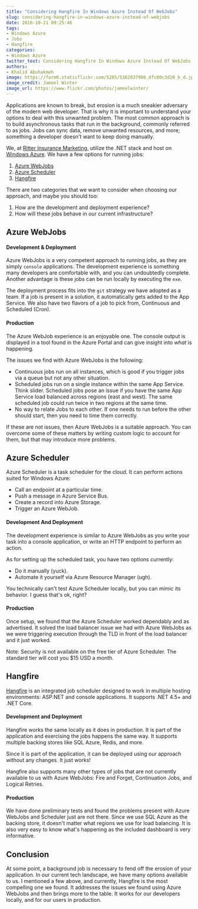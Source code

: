 ```yaml
---
title: "Considering Hangfire In Windows Azure Instead Of WebJobs"
slug: considering-hangfire-in-windows-azure-instead-of-webjobs
date: 2016-10-21 09:25:46
tags:
- Windows Azure
- Jobs
- Hangfire
categories:
- Windows Azure
twitter_text: Considering Hangfire In Windows Azure Instead Of WebJobs
authors: 
- Khalid Abuhakmeh
image: https://farm6.staticflickr.com/5285/5362037986_dfc80c3d20_b_d.jpg
image_credit: Jameel Winter
image_url: https://www.flickr.com/photos/jameelwinter/
---
```


Applications are known to break, but erosion is a much sneakier adversary of the modern web developer. That is why it is important to understand your options to deal with this unwanted problem. The most common approach is to build asynchronous tasks that run in the background, commonly referred to as jobs. Jobs can sync data, remove unwanted resources, and more; something a developer doesn't want to keep doing manually.

We, at [Ritter Insurance Marketing][rim], utilize the .NET stack and host on [Windows Azure][azure]. We have a few options for running jobs:

1. [Azure WebJobs][jobs]
2. [Azure Scheduler][jobs]
3. [Hangfire][hangfire]

There are two categories that we want to consider when choosing our approach, and maybe you should too:

1. How are the development and deployment experience?
2. How will these jobs behave in our current infrastructure?

## Azure WebJobs

#### Development & Deployment

Azure WebJobs is a very competent approach to running jobs, as they are simply `console` applications. The development experience is something many developers are comfortable with, and you can undoubtedly complete. Another advantage is these jobs can be run locally by executing the `exe`.

The deployment process fits into the `git` strategy we have adopted as a team. If a job is present in a solution, it automatically gets added to the App Service. We also have two flavors of a job to pick from, Continuous and Scheduled (Cron).

#### Production

The Azure WebJob experience is an enjoyable one. The console output is displayed in a tool found in the Azure Portal and can give insight into *what* is happening.

The issues we find with Azure WebJobs is the following:

- Continuous jobs run on all instances, which is good if you trigger jobs via a queue but not any other situation.
- Scheduled jobs run on a single instance within the same App Service. Think slider. Scheduled jobs pose an issue if you have the same App Service load balanced across regions (east and west). The same scheduled job could run twice in two regions at the same time.
- No way to relate Jobs to each other. If one needs to run before the other should start, then you need to time them correctly.

If these are not issues, then Azure WebJobs is a suitable approach. You can overcome some of these matters by writing custom logic to account for them, but that may introduce more problems.

## Azure Scheduler

Azure Scheduler is a task scheduler for the cloud. It can perform actions suited for Windows Azure:

- Call an endpoint at a particular time.
- Push a message in Azure Service Bus.
- Create a record into Azure Storage.
- Trigger an Azure WebJob.

#### Development And Deployment

The development experience is similar to Azure WebJobs as you write your task into a console application, or write an HTTP endpoint to perform an action.

As for setting up the scheduled task, you have two options currently:

- Do it manually (yuck).
- Automate it yourself via Azure Resource Manager (ugh).

You technically can't test Azure Scheduler locally, but you can mimic its behavior. I guess that's ok, right?

#### Production

Once setup, we found that the Azure Scheduler worked dependably and as advertised. It solved the load balancer issue we had with Azure WebJobs as we were triggering execution through the TLD in front of the load balancer and it just worked.

Note: Security is not available on the free tier of Azure Scheduler. The standard tier will cost you $15 USD a month.

## Hangfire

[Hangfire][hangfire] is an integrated job scheduler designed to work in multiple hosting environments: ASP.NET and console applications. It supports .NET 4.5+ and .NET Core. 

#### Development and Deployment

Hangfire works the same locally as it does in production. It is part of the application and exercising the jobs happens the same way. It supports multiple backing stores like SQL Azure, Redis, and more.

Since it is part of the application, it can be deployed using our approach without any changes. It just works!

Hangfire also supports many other types of jobs that are not currently available to us with Azure WebJobs: Fire and Forget, Continuation Jobs, and Logical Retries.

#### Production

We have done preliminary tests and found the problems present with Azure WebJobs and Scheduler just are not there. Since we use SQL Azure as the backing store, it doesn't matter what regions we use for load balancing. It is also very easy to know what's happening as the included dashboard is very informative.

## Conclusion

At some point, a background job is necessary to fend off the erosion of your application. In our current tech landscape, we have many options available to us. I mentioned a few above, and currently, Hangfire is the most compelling one we found. It addresses the issues we found using Azure WebJobs and then brings more to the table. It works for our developers locally, and for our users in production.

[rim]: https://ritterim.com
[hangfire]: http://docs.hangfire.io/en/latest/
[azure]: https://windowsazure.com
[jobs]: https://azure.microsoft.com/en-us/documentation/articles/web-sites-create-web-jobs/